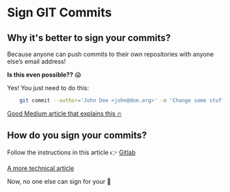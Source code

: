 # Sign GIT Commits

## Why it's better to sign your commits?

Because anyone can push commits to their own repositories with anyone else’s email address!

**Is this even possible??** 😱

Yes! You just need to do this:

```bash
    git commit --author='John Doe <john@doe.org>' -m 'Change some stuff'
```

[Good Medium article that explains this 🔥](https://dlorenc.medium.com/should-you-sign-git-commits-f068b07e1b1f)

## How do you sign your commits?

Follow the instructions in this article 👉 [Gitlab](https://docs.gitlab.com/ee/user/project/repository/gpg_signed_commits/)

[A more technical article](https://withblue.ink/2020/05/17/how-and-why-to-sign-git-commits.html)

Now, no one else can sign for your 💪